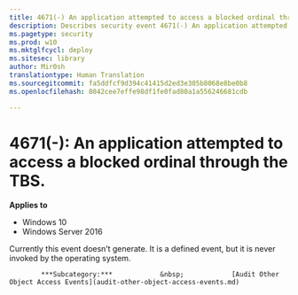 ```yaml
---
title: 4671(-) An application attempted to access a blocked ordinal through the TBS. (Windows 10)
description: Describes security event 4671(-) An application attempted to access a blocked ordinal through the TBS.
ms.pagetype: security
ms.prod: w10
ms.mktglfcycl: deploy
ms.sitesec: library
author: Mir0sh
translationtype: Human Translation
ms.sourcegitcommit: fa5ddfcf9d394c41415d2ed3e305b8068e8be0b8
ms.openlocfilehash: 8042cee7effe98df1fe0fad80a1a556246681cdb

---
```


# 4671(-): An application attempted to access a blocked ordinal through the TBS.

**Applies to**
-   Windows 10
-   Windows Server 2016


Currently this event doesn’t generate. It is a defined event, but it is never invoked by the operating system.


            ***Subcategory:***            &nbsp;            [Audit Other Object Access Events](audit-other-object-access-events.md)
          




<!--HONumber=Jun16_HO4-->


